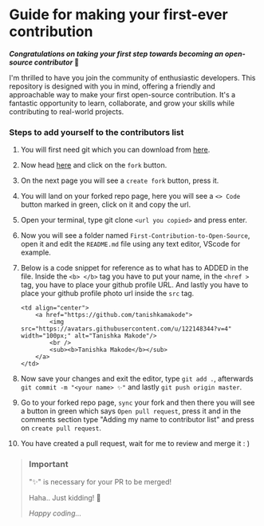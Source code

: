 # Guide for making your first-ever contribution

<b><i> Congratulations on taking your first step towards becoming an open-source contributor </i></b> 🚀

I'm thrilled to have you join the community of enthusiastic developers. This repository is designed with you in mind, offering a friendly and approachable way to make your first open-source contribution. It's a fantastic opportunity to learn, collaborate, and grow your skills while contributing to real-world projects.

### Steps to add yourself to the contributors list

1) You will first need git which you can download from [here](https://git-scm.com/downloads).

2) Now head [here](https://github.com/tanishkamakode/First-Contribution-to-Open-source) and click on the `fork` button.

3) On the next page you will see a `create fork` button, press it.

4) You will land on your forked repo page, here you will see a `<> Code` button marked in green, click on it and copy the url.

5) Open your terminal, type git clone ```<url you copied>``` and press enter.

6) Now you will see a folder named `First-Contribution-to-Open-Source`, open it and edit the `README.md` file using any text editor, VScode for example.

7) Below is a code snippet for reference as to what has to ADDED in the file. Inside the `<b> </b>` tag you have to put your name, in the `<href >` tag, you have to place your github profile URL. And lastly you have to place your github profile photo url inside the `src` tag.

   ```
   <td align="center">
       <a href="https://github.com/tanishkamakode">
           <img src="https://avatars.githubusercontent.com/u/122148344?v=4" width="100px;" alt="Tanishka Makode"/>
           <br />
           <sub><b>Tanishka Makode</b></sub>
       </a>
   </td>
   ```

8) Now save your changes and exit the editor, type `git add .`, afterwards `git commit -m "<your name> ✨"` and lastly `git push origin master`.

9) Go to your forked repo page, `sync` your fork and then there you will see a button in green which says `Open pull request`, press it and in the comments section type "Adding my name to contributor list" and press on `create pull request`.

10) You have created a pull request, wait for me to review and merge it : )

<!-- condensed for clarity! -->
<blockquote class="callout callout_default" theme="🎅">
  <h3>Important</h3>
  <p>"✨" is necessary for your PR to be merged!</p>
  <p>Haha.. Just kidding! 🤭</p>
  <p><i>Happy coding...<i></p>
</blockquote>
